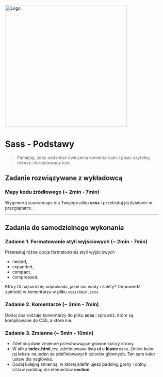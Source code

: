 <img alt="Logo" src="http://coderslab.pl/svg/logo-coderslab.svg" width="400">

# Sass - Podstawy

> Pamiętaj, żeby oddzielać ćwiczenia komentarzami i pisać czytelny, dobrze sformatowany kod.


## Zadanie rozwiązywane z wykładowcą

###  Mapy kodu źródłowego  (~ 2min - 7min)
Wygeneruj sourcemaps dla Twojego pliku **scss** i przetestuj jej działanie w przeglądarce.

-------------------------------------------------------------------------------
## Zadania do samodzielnego wykonania

### Zadanie 1. Formatowanie styli wyjściowych  (~ 2min - 7min)
Przetestuj różne opcje formatowania styli wyjściowych
* nested,
* expanded,
* compact,
* compressed.

Który Ci najbardziej odpowiada, jakie ma wady i zalety?
Odpowiedź zamieść w komentarzu w pliku ```scss/main.scss```.

### Zadanie 2. Komentarze  (~ 2min - 7min)
Dodaj oba rodzaje komentarzy do pliku **scss** i sprawdź, które są kompilowane do CSS, a które nie.

### Zadanie 3. Zmienne  (~ 5min - 10min)
* Zdefiniuj dwie zmienne przechowujące główne kolory strony.
* W pliku **index.html** jest zdefiniowana lista **ul** o **klasie** ```menu```. Zmień kolor jej tekstu na jeden ze zdefiniowanych kolorów głównych. Ten sam kolor ustaw dla nagłówka.
* Dodaj kolejną zmienną, w której zdefiniujesz padding górny i dolny. Ustaw padding dla elementów **section**.
